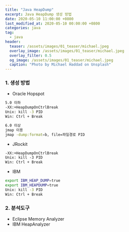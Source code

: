 ```yaml
---
title: "Java HeapDump"
excerpt: Java HeapDump 생성 방법 
date: 2020-05-10 11:00:00 +0800
last_modified_at: 2020-05-10 00:00:00 +0800
categories: java 
tag:
  - java
header:
  teaser: /assets/images/01_teaser/michael.jpeg
  overlay_image: /assets/images/01_teaser/michael.jpeg
  overlay_filter: 0.5
  og_image: /assets/images/01_teaser/michael.jpeg
  caption: "Photo by Michael Haddad on Unsplash"
---
```


### 1. 생성 방법

- Oracle Hopspot
```sh
5.0 이하 
-XX:+HeapDumpOnCtrlBreak 
Unix: kill -3 PID 
Win: Ctrl + Break 

6.0 이상
jmap 이용
jmap -dump:format=b, file=파일경로 PID
```

- JRockit 

```xml 
-XX:+HeapDumpOnCtrlBreak
Unix: kill -3 PID 
Win: Ctrl + Break 
```

- IBM

```sh 
export IBM_HEAP_DUMP=true
export IBM_HEAPDUMP=true
Unix: kill -3 PID 
Win: Ctrl + Break 
```

### 2. 분석도구

- Eclipse Memory Analyzer
- IBM HeapAnalyzer

